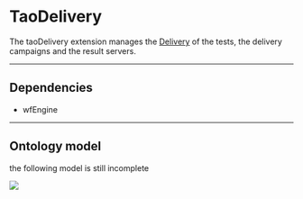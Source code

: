 <!--
created_at: '2012-02-29 17:35:05'
updated_at: '2013-03-13 15:20:45'
authors:
    - 'Jérôme Bogaerts'
contributors:
    - 'Joel Bout'
tags:
    - Framework-Extensions
-->

TaoDelivery
===========

The taoDelivery extension manages the [Delivery](../documentation-for-core-components/delivery.md) of the tests, the delivery campaigns and the result servers.

------------------------------------------------------------------------

Dependencies
------------

-   wfEngine

------------------------------------------------------------------------

Ontology model
--------------

the following model is still incomplete

![](http://forge.taotesting.com/attachments/1254/taoDeliveryRDF.png)


